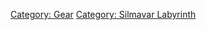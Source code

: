 [Category: Gear](Category:_Gear "wikilink") [Category: Silmavar
Labyrinth](Category:_Silmavar_Labyrinth "wikilink")
